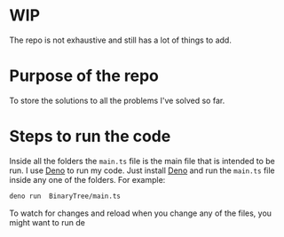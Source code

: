 # WIP

The repo is not exhaustive and still has a lot of things to add.

# Purpose of the repo

To store the solutions to all the problems I've solved so far.

# Steps to run the code

Inside all the folders the `main.ts` file is the main file that is intended to be run. I use [Deno](https://deno.land/) to run my code. Just install [Deno](https://deno.land/) and run the `main.ts` file inside any one of the folders. For example:

```bash
deno run  BinaryTree/main.ts
```

To watch for changes and reload when you change any of the files, you might want to run de
